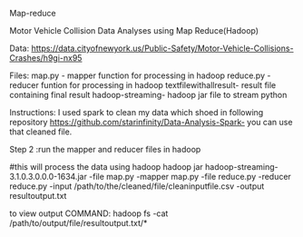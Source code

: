 Map-reduce

Motor Vehicle Collision Data Analyses using Map Reduce(Hadoop) 

Data:
https://data.cityofnewyork.us/Public-Safety/Motor-Vehicle-Collisions-Crashes/h9gi-nx95

Files:
map.py		- mapper function for processing in hadoop
reduce.py	- reducer funtion for processing in hadoop
textfilewithallresult- result file containing final result
hadoop-streaming- hadoop jar file to stream python

Instructions:
I used spark to clean my data which shoed in following repository
https://github.com/starinfinity/Data-Analysis-Spark-
you can use that cleaned file.

Step 2 :run the mapper and reducer files in hadoop


#this will process the data using hadoop
hadoop jar hadoop-streaming-3.1.0.3.0.0.0-1634.jar -file map.py -mapper map.py -file reduce.py -reducer reduce.py
 -input /path/to/the/cleaned/file/cleaninputfile.csv -output resultoutput.txt
 
 
 
 
 to view output
COMMAND: hadoop fs -cat /path/to/output/file/resultoutput.txt/*
